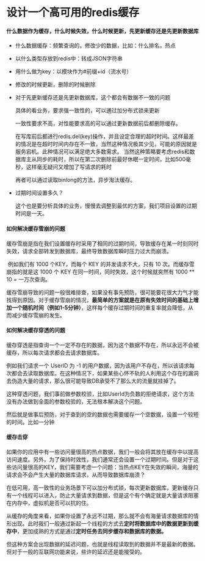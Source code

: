 #  设计一个高可用的redis缓存

####  什么数据作为缓存，什么时候失效，什么时候更新，先更新缓存还是先更新数据库

- 什么数据缓存：频繁查询的，修改少的数据，比如：什么排名，热点

- 以什么类型存放到redis中：转成JSON字符串

- 用什么做为key：以模块作为#前缀+id（流水号） 

- 修改的时候更新，删除的时候删除

- 对于先更新缓存还是先更新数据库，这个都会有数据不一致的问题

  具体的看业务，要求强一致性的，可以通过加分布式锁来更新

  一致性要求不高，对性能要求高的可以通过更新数据前后都删除缓存。

  在写库前后都进行redis.del(key)操作，并且设定合理的超时时间。这样最差的情况是在超时时间内存在不一致，当然这种情况极其少见，可能的原因就是服务宕机。此种情况可以满足绝大多数需求。 当然这种策略要考虑redis和数据库主从同步的耗时，所以在第二次删除前最好休眠一定时间，比如500毫秒，这样毫无疑问又增加了写请求的耗时

  再者可以通过读取binlong的方法，异步淘汰缓存。

- 过期时间设置多久？

  这个也是要分析具体的业务，慢慢去调整到最优的方案，我们项目设置的过期时间是一天。

####   如何解决缓存雪崩的问题

​	缓存雪崩是指在我们设置缓存时采用了相同的过期时间，导致缓存在某一时刻同时失效，请求全部转发到数据库，最终导致数据库瞬时压力过大而崩溃。

​	例如我们有 1000 个KEY，而每个 KEY 的并发请求不大，只有 10 次。而缓存雪崩指的就是这 1000 个 KEY 在同一时间，同时失效，这个时候就突然有 1000 ** 10 = 一万次查询。

缓存雪崩导致的问题一般很难排查，如果没有事先预防，很可能要花很大力气才能找得到原因。对于缓存雪崩的情况，**最简单的方案就是在原有失效时间的基础上增加一个随机时间（例如1-5分钟）**，这样每个缓存过期时间的重复率就会降低，从而减少缓存雪崩的发生。

####  如何解决缓存穿透的问题

​	缓存穿透是指查询一个一定不存在的数据，因为这个数据不存在，所以永远不会被缓存，所以每次请求都会去请求数据库。

例如我们请求一个 UserID 为 -1 的用户数据，因为该用户不存在，所以该请求每次都会去读取数据库。在这种情况下，如果某些心怀不轨的人利用这个存在的漏洞去伪造大量的请求，那么很可能导致DB承受不了那么大的流量就挂掉了。

​	这种穿透问题，我们事前做参数校验，比如UserId为负数的拒绝请求，这个方法没有办法做到全面的参数校验的，无法根本解决这个问题。

​	然后就是做事后预防，对于查到的空的数据也需要缓存一个空数据，设置一个较短的时间。比如一分钟

####  缓存击穿

​	如果你的应用中有一些访问量很高的热点数据，我们一般会将其放在缓存中以提高访问速度。另外，为了保持时效性，我们通常还会设置一个过期时间。但是对于这些访问量很高的KEY，我们需要考虑一个问题：当热点KEY在失效的瞬间，海量的请求会不会产生大量的数据库请求，从而导致数据库崩溃？

​	在低可用，高一致性的业务场景下可以加分布式锁，每次更新数据库，更新缓存只有一个线程可以进入，防止大量请求到数据，但是这个有个确定就是大量请求阻塞在内存中，虚拟机是否可以抗的住。

​	从缓存的角度来看，如果你设置了永远不过期，那么就不会有海量请求数据库的情形出现。此时我们一般通过新起一个线程的方式去**定时将数据库中的数据更新到缓存中**，更加成熟的方式是通过**定时任务去同步缓存和数据库的数据。**

但这种方案会出现数据的延迟问题，也就是线程读取到的数据并不是最新的数据。但对于一般的互联网功能来说，些许的延迟还是能接受的。

